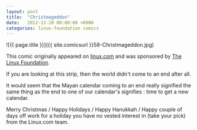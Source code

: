 ```yaml
---
layout: post
title:  "Christmageddon"
date:   2012-12-20 00:00:00 +0900
categories: linux-foundation comics
---
```


![{{ page.title }}]({{ site.comicsurl }}58-Christmageddon.jpg)

This comic originally appeared on [linux.com](https://www.linux.com) and was sponsored by [The Linux Foundation](https://www.linuxfoundation.org/).


If you are looking at this strip, then the world didn't come to an end after all.

It would seem that the Mayan calendar coming to an end really signified the same thing as the end to one of our calendar's signifies : time to get a new calendar.

Merry Christmas / Happy Holidays / Happy Hanukkah / Happy couple of days off work for a holiday you have no vested interest in  (take your pick) from the Linux.com team.
